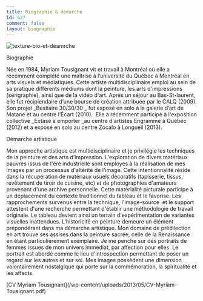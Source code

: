 ```yaml
---
title: Biographie & démarche
id: 627
comment: false
layout: biographie
---
```


![texture-bio-et-déamrche](/wp-content/uploads/2013/05/texture-bio-et-demarche.png)
<div class="one_half">

Biographie
    
Née en 1984, Myriam Tousignant vit et travail à Montréal où elle a récemment complété une maîtrise à l’université du Québec à Montréal en arts visuels et médiatiques. Cette artiste multidisciplinaire emploi au sein de sa pratique différents médiums dont la peinture, les arts d'impressions (sérigraphie), ainsi que de la vidéo d'art. Après un séjour au Bas-St-laurent, elle fut récipiendaire d’une bourse de création attribuée par le CALQ (2009). Son projet _Bestiaire 30/30/30 _ fut exposé en solo à la galerie d’art de Matane et au centre l’Écart (2010).  Elle a récemment participé à l'exposition collective _Extase à emporter _au centre d'artistes Engramme à Québec (2012) et a exposé en solo au centre Zocalo à Longueil (2013).

</div>
<div class="one_half last">

Démarche artistique
    
Mon approche artistique est multidisciplinaire et je privilégie les techniques de la peinture et des arts d’impression. L'exploration de divers matériaux pauvres issus de l'ère industrielle sont employés à la réalisation de mes images par un processus d'altérité de l'image. Cette intentionnalité réside dans la récupération de matériaux usuels décoratifs (tapisserie, tissus, revêtement de tiroir de cuisine, etc) et de photographies d'amateurs provenant d'une archive personnelle. Cette matérialité picturale participe à un déplacement du contexte traditionnel du tableau et le favorise. Les rapprochements survenus entre la technique, l'image-source  et le support attestent d'une recherche permettant d'établir une méthodologie de travail originale. Le tableau devient ainsi un terrain d'expérimentation de variantes visuelles inattendues. L'historicité en peinture demeure un élément prépondérant dans ma démarche artistique. Mon domaine de prédilection en art trouve ses assises dans la peinture sacrée, celle de la Renaissance en étant particulièrement exemplaire. Je me penche sur des portraits de femmes issues de mon univers immédiat, par affection pour elles. Le portrait est abordé comme le lieu d'introspection permettant de poser un regard sur les autres et sur soi. Mes images possèdent une dimension volontairement nostalgique qui porte sur la commémoration, la spiritualité et les affects.

</div>
<div class="clearboth"></div>
[CV Myriam Tousignant](/wp-content/uploads/2013/05/CV-Myriam-Tousignant.pdf)
